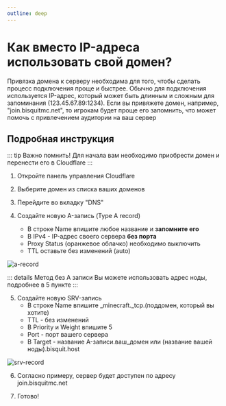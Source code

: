 ```yaml
---
outline: deep
---
```


# Как вместо IP-адреса использовать свой домен?
Привязка домена к серверу необходима для того, чтобы сделать процесс подключения проще и быстрее. Обычно для подключения используется IP-адрес, который может быть длинным и сложным для запоминания (123.45.67.89:1234). Если вы привяжете домен, например, "join.bisquitmc.net", то игрокам будет проще его запомнить, что может помочь с привлечением аудитории на ваш сервер

## Подробная инструкция
::: tip Важно помнить!
Для начала вам необходимо приобрести домен и перенести его в Cloudflare
:::

1. Откройте панель управления Cloudflare

2. Выберите домен из списка ваших доменов

3. Перейдите во вкладку "DNS"

4. Создайте новую A-запись (Type A record)
     - В строке Name впишите любое название и **запомните его**
     - В IPv4 - IP-адрес своего сервера **без порта**
     - Proxy Status (оранжевое облачко) необходимо выключить
     - TTL оставьте без изменений (auto)
  
  ![a-record](/a-record.webp)

::: details Метод без A записи
Вы можете использовать адрес ноды, подробнее в 5 пункте
:::
  
5. Создайте новую SRV-запись
     - В строке Name впишите _minecraft._tcp.(поддомен, который вы хотите)
     - TTL - без изменений
     - В Priority и Weight впишите 5
     - Port - порт вашего сервера
     - В Target - название A-записи.ваш_домен или (название вашей ноды).bisquit.host 

  ![srv-record](/srv-record.webp)

6. Согласно примеру, сервер будет доступен по адресу join.bisquitmc.net

7. Готово!